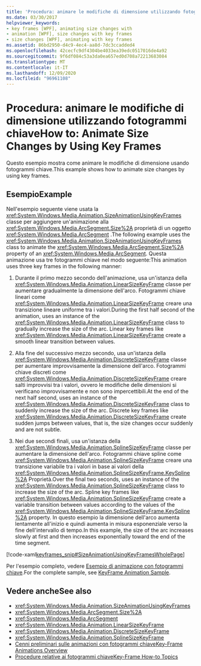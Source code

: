 ```yaml
---
title: 'Procedura: animare le modifiche di dimensione utilizzando fotogrammi chiave'
ms.date: 03/30/2017
helpviewer_keywords:
- key frames [WPF], animating size changes with
- animation [WPF], size changes with key frames
- size changes [WPF], animating with key frames
ms.assetid: 86bd2950-d4c9-4ec4-aa8d-7dc3ccadded4
ms.openlocfilehash: 42cecfc9df4304be4033ea39edc0517016de4a92
ms.sourcegitcommit: 9f6df084c53a3da0ea657ed0d708a72213683084
ms.translationtype: MT
ms.contentlocale: it-IT
ms.lasthandoff: 12/09/2020
ms.locfileid: "96961108"
---
```

# <a name="how-to-animate-size-changes-by-using-key-frames"></a><span data-ttu-id="7b3e9-102">Procedura: animare le modifiche di dimensione utilizzando fotogrammi chiave</span><span class="sxs-lookup"><span data-stu-id="7b3e9-102">How to: Animate Size Changes by Using Key Frames</span></span>
<span data-ttu-id="7b3e9-103">Questo esempio mostra come animare le modifiche di dimensione usando fotogrammi chiave.</span><span class="sxs-lookup"><span data-stu-id="7b3e9-103">This example shows how to animate size changes by using key frames.</span></span>  
  
## <a name="example"></a><span data-ttu-id="7b3e9-104">Esempio</span><span class="sxs-lookup"><span data-stu-id="7b3e9-104">Example</span></span>  
 <span data-ttu-id="7b3e9-105">Nell'esempio seguente viene usata la <xref:System.Windows.Media.Animation.SizeAnimationUsingKeyFrames> classe per aggiungere un'animazione alla <xref:System.Windows.Media.ArcSegment.Size%2A> proprietà di un oggetto <xref:System.Windows.Media.ArcSegment> .</span><span class="sxs-lookup"><span data-stu-id="7b3e9-105">The following example uses the <xref:System.Windows.Media.Animation.SizeAnimationUsingKeyFrames> class to animate the <xref:System.Windows.Media.ArcSegment.Size%2A> property of an <xref:System.Windows.Media.ArcSegment>.</span></span> <span data-ttu-id="7b3e9-106">Questa animazione usa tre fotogrammi chiave nel modo seguente:</span><span class="sxs-lookup"><span data-stu-id="7b3e9-106">This animation uses three key frames in the following manner:</span></span>  
  
1. <span data-ttu-id="7b3e9-107">Durante il primo mezzo secondo dell'animazione, usa un'istanza della <xref:System.Windows.Media.Animation.LinearSizeKeyFrame> classe per aumentare gradualmente la dimensione dell'arco. Fotogrammi chiave lineari come <xref:System.Windows.Media.Animation.LinearSizeKeyFrame> creare una transizione lineare uniforme tra i valori.</span><span class="sxs-lookup"><span data-stu-id="7b3e9-107">During the first half second of the animation, uses an instance of the <xref:System.Windows.Media.Animation.LinearSizeKeyFrame> class to gradually increase the size of the arc. Linear key frames like <xref:System.Windows.Media.Animation.LinearSizeKeyFrame> create a smooth linear transition between values.</span></span>  
  
2. <span data-ttu-id="7b3e9-108">Alla fine del successivo mezzo secondo, usa un'istanza della <xref:System.Windows.Media.Animation.DiscreteSizeKeyFrame> classe per aumentare improvvisamente la dimensione dell'arco. Fotogrammi chiave discreti come <xref:System.Windows.Media.Animation.DiscreteSizeKeyFrame> creare salti improvvisi tra i valori, ovvero le modifiche delle dimensioni si verificano improvvisamente e non sono impercettibili.</span><span class="sxs-lookup"><span data-stu-id="7b3e9-108">At the end of the next half second, uses an instance of the <xref:System.Windows.Media.Animation.DiscreteSizeKeyFrame> class to suddenly increase the size of the arc. Discrete key frames like <xref:System.Windows.Media.Animation.DiscreteSizeKeyFrame> create sudden jumps between values, that is, the size changes occur suddenly and are not subtle.</span></span>  
  
3. <span data-ttu-id="7b3e9-109">Nei due secondi finali, usa un'istanza della <xref:System.Windows.Media.Animation.SplineSizeKeyFrame> classe per aumentare la dimensione dell'arco. Fotogrammi chiave spline come <xref:System.Windows.Media.Animation.SplineSizeKeyFrame> creare una transizione variabile tra i valori in base ai valori della <xref:System.Windows.Media.Animation.SplineSizeKeyFrame.KeySpline%2A> Proprietà.</span><span class="sxs-lookup"><span data-stu-id="7b3e9-109">Over the final two seconds, uses an instance of the <xref:System.Windows.Media.Animation.SplineSizeKeyFrame> class to increase the size of the arc. Spline key frames like <xref:System.Windows.Media.Animation.SplineSizeKeyFrame> create a variable transition between values according to the values of the <xref:System.Windows.Media.Animation.SplineSizeKeyFrame.KeySpline%2A> property.</span></span> <span data-ttu-id="7b3e9-110">In questo esempio la dimensione dell'arco aumenta lentamente all'inizio e quindi aumenta in misura esponenziale verso la fine dell'intervallo di tempo.</span><span class="sxs-lookup"><span data-stu-id="7b3e9-110">In this example, the size of the arc increases slowly at first and then increases exponentially toward the end of the time segment.</span></span>  
  
 [!code-xaml[keyframes_snip#SizeAnimationUsingKeyFramesWholePage](~/samples/snippets/xaml/VS_Snippets_Wpf/keyframes_snip/XAML/SizeAnimationUsingKeyFramesExample.xaml#sizeanimationusingkeyframeswholepage)]  
  
 <span data-ttu-id="7b3e9-111">Per l'esempio completo, vedere [Esempio di animazione con fotogrammi chiave](https://github.com/microsoft/WPF-Samples/tree/master/Animation/KeyFrameAnimation).</span><span class="sxs-lookup"><span data-stu-id="7b3e9-111">For the complete sample, see [KeyFrame Animation Sample](https://github.com/microsoft/WPF-Samples/tree/master/Animation/KeyFrameAnimation).</span></span>  
  
## <a name="see-also"></a><span data-ttu-id="7b3e9-112">Vedere anche</span><span class="sxs-lookup"><span data-stu-id="7b3e9-112">See also</span></span>

- <xref:System.Windows.Media.Animation.SizeAnimationUsingKeyFrames>
- <xref:System.Windows.Media.ArcSegment.Size%2A>
- <xref:System.Windows.Media.ArcSegment>
- <xref:System.Windows.Media.Animation.LinearSizeKeyFrame>
- <xref:System.Windows.Media.Animation.DiscreteSizeKeyFrame>
- <xref:System.Windows.Media.Animation.SplineSizeKeyFrame>
- [<span data-ttu-id="7b3e9-113">Cenni preliminari sulle animazioni con fotogrammi chiave</span><span class="sxs-lookup"><span data-stu-id="7b3e9-113">Key-Frame Animations Overview</span></span>](key-frame-animations-overview.md)
- [<span data-ttu-id="7b3e9-114">Procedure relative ai fotogrammi chiave</span><span class="sxs-lookup"><span data-stu-id="7b3e9-114">Key-Frame How-to Topics</span></span>](key-frame-animation-how-to-topics.md)
